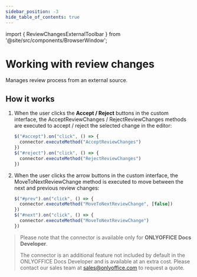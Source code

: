 ```yaml
---
sidebar_position: -3
hide_table_of_contents: true
---
```


import { ReviewChangesExternalToolbar } from '@site/src/components/BrowserWindow';

# Working with review changes

Manages review process from an external source.

<ReviewChangesExternalToolbar/>

## How it works

1. When the user clicks the **Accept / Reject** buttons in the custom interface, the AcceptReviewChanges / RejectReviewChanges methods are executed to accept / reject the selected change in the editor:

   ``` ts
   $("#accept").on("click", () => {
     connector.executeMethod("AcceptReviewChanges")
   })
   $("#reject").on("click", () => {
     connector.executeMethod("RejectReviewChanges")
   })
   ```

2. When the user clicks the arrow buttons in the custom interface, the MoveToNextReviewChange method is executed to move between the next and previous review changes:

   ``` ts
   $("#prev").on("click", () => {
     connector.executeMethod("MoveToNextReviewChange", [false])
   })
   $("#next").on("click", () => {
     connector.executeMethod("MoveToNextReviewChange")
   })
   ```

> Please note that the connector is available only for **ONLYOFFICE Docs Developer**.
>
> The connector is an additional feature not included by default in the ONLYOFFICE Docs Developer and is available at an extra cost. Please contact our sales team at [sales@onlyoffice.com](mailto:sales@onlyoffice.com) to request a quote.
